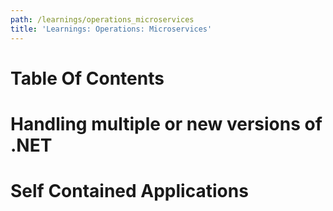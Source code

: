 ```yaml
---
path: /learnings/operations_microservices
title: 'Learnings: Operations: Microservices'
---
```

# Table Of Contents

<!-- toc -->

<!-- tocstop -->

# Handling multiple or new versions of .NET

# Self Contained Applications

